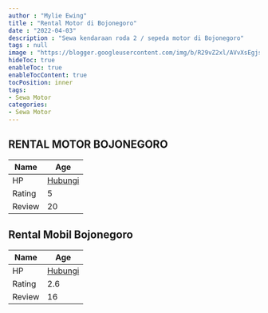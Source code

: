 ```yaml
---
author : "Mylie Ewing"
title : "Rental Motor di Bojonegoro"
date : "2022-04-03"
description : "Sewa kendaraan roda 2 / sepeda motor di Bojonegoro"
tags : null
image : "https://blogger.googleusercontent.com/img/b/R29vZ2xl/AVvXsEgjsguJk6uyBLfxVSM-8Z-mHNK9WnYpsiSjZtP0u__vlGqFZo5GtcBEEruzfhJU5B83ZCoWD8KSwXtToWErWfEAxZq-lJgKYDcozMc5G5Tnd_ff3LaQrny6J3dfzHNoDJ6aWaRE9yLoaH6_GXosYYQXWdI1FaE0p1ndqEo-mrmSWm2uoGHLsQTpG0VL2w/w300-h200/rental-motor-di-bojonegoro.png"
hideToc: true
enableToc: true
enableTocContent: true
tocPosition: inner
tags:
- Sewa Motor
categories:
- Sewa Motor
---
```



## RENTAL MOTOR BOJONEGORO

Name | Age
--------|------
HP | [Hubungi](https://pcandroidplayer.blogspot.com/?clayads=https://getnumber.ndower.dev?phone=MDg1MjgxNTEzNzMx)
Rating | 5
Review | 20


## Rental Mobil Bojonegoro

Name | Age
--------|------
HP | [Hubungi](https://pcandroidplayer.blogspot.com/?clayads=https://getnumber.ndower.dev?phone=MDg1MjMwNjgxNjQz)
Rating | 2.6
Review | 16


